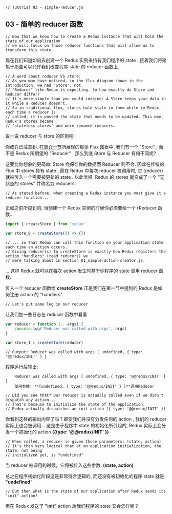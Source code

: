 ```
// Tutorial 03 - simple-reducer.js
```

## 03 - 简单的 reducer 函数

```
// Now that we know how to create a Redux instance that will hold the state of our application
// we will focus on those reducer functions that will allow us to transform this state.
```
现在我们知道如何去创建一个 Redux 实例来持有我们程序的 state . 接着我们将聚焦于那些可以允许我们改变程序 state 的 reducer 函数上.

```
// A word about reducer VS store:
// As you may have noticed, in the flux diagram shown in the introduction, we had "Store", not
// "Reducer" like Redux is expecting. So how exactly do Store and Reducer differ?
// It's more simple than you could imagine: A Store keeps your data in it while a Reducer doesn't.
// So in traditional flux, stores hold state in them while in Redux, each time a reducer is
// called, it is passed the state that needs to be updated. This way, Redux's stores became
// "stateless stores" and were renamed reducers.
```
说一说 reducer 与 store 的区别吧:

你或许已注意到, 在[简介一节](0_简介.md)所展现的那张 Flux 图表中, 我们有一个 "Store" , 而不是 Redux 所期望的 "Reducer" . 那么到底 Store 与 Reducer 有何不同呢?

这要比你想象的更简单: Store 会保存你的数据而 Reducer 则不会. 因此在传统的 Flux 中 stores 持有 state , 而在 Redux 中每次 reducer 被调用时, 它 (reducer) 就被传入一个需要被更新的 state . 以此类推, Redux 的 stores 就变成了一个 "无状态的 stores" 并改名为 reducers.

```
// As stated before, when creating a Redux instance you must give it a reducer function...
```
正如之前所提到的, 当创建一个 Redux 实例的时候你必须要给一个 rReducer 函数...

```js
import { createStore } from 'redux'

var store_0 = createStore(() => {})
```

```
// ... so that Redux can call this function on your application state each time an action occurs.
// Giving reducer(s) to createStore is exactly how Redux registers the action "handlers" (read reducers) we
// were talking about in section 01_simple-action-creator.js.
```
... 这样 Redux 就可以在每次 action 发生时基于你程序的 state 调用 reducer 函数.

传入一个 reducer 函数给 **createStore** 正是我们在第一节中提到的 Redux 是如何注册 action 的 "handlers".

```
// Let's put some log in our reducer
```
让我们加一些日志在 reducer 函数中看看

```js
var reducer = function (...args) {
    console.log('Reducer was called with args', args)
}

var store_1 = createStore(reducer)
```

```
// Output: Reducer was called with args [ undefined, { type: '@@redux/INIT' } ]
```
程序运行后输出: 
```
    Reducer was called with args [ undefined, { type: '@@redux/INIT' } ]
    使用参数: **[undefined, { type: '@@redux/INIT' } ]**调用Reducer
```

```
// Did you see that? Our reducer is actually called even if we didn't dispatch any action...
// That's because to initialize the state of the application,
// Redux actually dispatches an init action ({ type: '@@redux/INIT' })
```
你看到这样的输出内容了吗？即使我们并没有分发任何的 action , 我们的 reducer 实际上也会被调用... 这是由于程序中 state 的初始化所引起的, Redux 实际上会分发一个初始化的 action **({type: '@@redux/INIT' })**

```
// When called, a reducer is given those parameters: (state, action)
// It's then very logical that at an application initialization, the state, not being
// initialized yet, is "undefined"
```
当 reducer 被调用的时候，它将被传入这些参数: **(state, action)**

总之在程序初始化阶段这是非常符合逻辑的, 而还没有被初始化的程序 state 就是 **"undefined"**

```
// But then what is the state of our application after Redux sends its "init" action?
```
但在 Redux 发送了 **"init"** action 后我们程序的 state 又会怎样呢？

